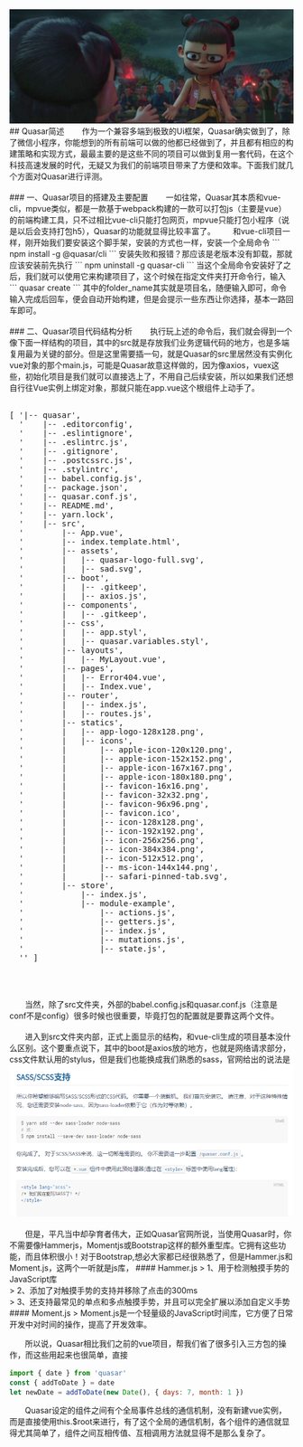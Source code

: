 <img src="../images/banner-1.jpg">
## Quasar简述
&nbsp;&nbsp;&nbsp;&nbsp;&nbsp;&nbsp;&nbsp;作为一个兼容多端到极致的Ui框架，Quasar确实做到了，除了微信小程序，你能想到的所有前端可以做的他都已经做到了，并且都有相应的构建策略和实现方式，最最主要的是这些不同的项目可以做到复用一套代码，在这个科技高速发展的时代，无疑又为我们的前端项目带来了方便和效率。下面我们就几个方面对Quasar进行评测。
<br><br>
### 一、Quasar项目的搭建及主要配置
&nbsp;&nbsp;&nbsp;&nbsp;&nbsp;&nbsp;&nbsp;一如往常，Quasar其本质和vue-cli，mpvue类似，都是一款基于webpack构建的一款可以打包js（主要是vue）的前端构建工具，只不过相比vue-cli只能打包网页，mpvue只能打包小程序（说是以后会支持打包h5），Quasar的功能就显得比较丰富了。
&nbsp;&nbsp;&nbsp;&nbsp;&nbsp;&nbsp;&nbsp;和vue-cli项目一样，刚开始我们要安装这个脚手架，安装的方式也一样，安装一个全局命令
```
npm install -g @quasar/cli
```
安装失败和报错？那应该是老版本没有卸载，那就应该安装前先执行
```
npm uninstall -g quasar-cli
```
当这个全局命令安装好了之后，我们就可以使用它来构建项目了，这个时候在指定文件夹打开命令行，输入
```
quasar create <folder_name>
```
其中的folder_name其实就是项目名，随便输入即可，命令输入完成后回车，便会自动开始构建，但是会提示一些东西让你选择，基本一路回车即可。
<br><br>
### 二、Quasar项目代码结构分析
&nbsp;&nbsp;&nbsp;&nbsp;&nbsp;&nbsp;&nbsp;执行玩上述的命令后，我们就会得到一个像下面一样结构的项目，其中的src就是存放我们业务逻辑代码的地方，也是多端复用最为关键的部分。但是这里需要插一句，就是Quasar的src里居然没有实例化vue对象的那个main.js，可能是Quasar故意这样做的，因为像axios，vuex这些，初始化项目是我们就可以直接选上了，不用自己后续安装，所以如果我们还想自行往Vue实例上绑定对象，那就只能在app.vue这个根组件上动手了。
<br><br>
<pre>
[ '|-- quasar',
  '    |-- .editorconfig',
  '    |-- .eslintignore',
  '    |-- .eslintrc.js',
  '    |-- .gitignore',
  '    |-- .postcssrc.js',
  '    |-- .stylintrc',
  '    |-- babel.config.js',
  '    |-- package.json',
  '    |-- quasar.conf.js',
  '    |-- README.md',
  '    |-- yarn.lock',
  '    |-- src',
  '        |-- App.vue',
  '        |-- index.template.html',
  '        |-- assets',
  '        |   |-- quasar-logo-full.svg',
  '        |   |-- sad.svg',
  '        |-- boot',
  '        |   |-- .gitkeep',
  '        |   |-- axios.js',
  '        |-- components',
  '        |   |-- .gitkeep',
  '        |-- css',
  '        |   |-- app.styl',
  '        |   |-- quasar.variables.styl',
  '        |-- layouts',
  '        |   |-- MyLayout.vue',
  '        |-- pages',
  '        |   |-- Error404.vue',
  '        |   |-- Index.vue',
  '        |-- router',
  '        |   |-- index.js',
  '        |   |-- routes.js',
  '        |-- statics',
  '        |   |-- app-logo-128x128.png',
  '        |   |-- icons',
  '        |       |-- apple-icon-120x120.png',
  '        |       |-- apple-icon-152x152.png',
  '        |       |-- apple-icon-167x167.png',
  '        |       |-- apple-icon-180x180.png',
  '        |       |-- favicon-16x16.png',
  '        |       |-- favicon-32x32.png',
  '        |       |-- favicon-96x96.png',
  '        |       |-- favicon.ico',
  '        |       |-- icon-128x128.png',
  '        |       |-- icon-192x192.png',
  '        |       |-- icon-256x256.png',
  '        |       |-- icon-384x384.png',
  '        |       |-- icon-512x512.png',
  '        |       |-- ms-icon-144x144.png',
  '        |       |-- safari-pinned-tab.svg',
  '        |-- store',
  '            |-- index.js',
  '            |-- module-example',
  '                |-- actions.js',
  '                |-- getters.js',
  '                |-- index.js',
  '                |-- mutations.js',
  '                |-- state.js',
  '' ]
  </pre>
<br><br>
&nbsp;&nbsp;&nbsp;&nbsp;&nbsp;&nbsp;&nbsp;当然，除了src文件夹，外部的babel.config.js和quasar.conf.js（注意是conf不是config）很多时候也很重要，毕竟打包的配置就是要靠这两个文件。<br><br>
&nbsp;&nbsp;&nbsp;&nbsp;&nbsp;&nbsp;&nbsp;进入到src文件夹内部，正式上面显示的结构，和vue-cli生成的项目基本没什么区别。这个要重点说下，其中的boot是axios放的地方，也就是网络请求部分，css文件默认用的stylus，但是我们也能换成我们熟悉的sass，官网给出的说法是
<img src="../images/detail-1.jpg">
<br><br>
&nbsp;&nbsp;&nbsp;&nbsp;&nbsp;&nbsp;&nbsp;但是，平凡当中却孕育者伟大，正如Quasar官网所说，当使用Quasar时，你不需要像Hammerjs，Momentjs或Bootstrap这样的额外重型库。它拥有这些功能，而且体积很小！对于Bootstrap,想必大家都已经很熟悉了，但是Hammer.js和Moment.js，这两个一听就是js库，
#### Hammer.js
> 1、用于检测触摸手势的 JavaScript库<br>
> 2、添加了对触摸手势的支持并移除了点击的300ms<br>
> 3、还支持最常见的单点和多点触摸手势，并且可以完全扩展以添加自定义手势
#### Moment.js
> Moment.js是一个轻量级的JavaScript时间库，它方便了日常开发中对时间的操作，提高了开发效率。

&nbsp;&nbsp;&nbsp;&nbsp;&nbsp;&nbsp;&nbsp;所以说，Quasar相比我们之前的vue项目，帮我们省了很多引入三方包的操作，而这些用起来也很简单，直接
``` javascript
import { date } from 'quasar'
const { addToDate } = date
let newDate = addToDate(new Date(), { days: 7, month: 1 })
```
&nbsp;&nbsp;&nbsp;&nbsp;&nbsp;&nbsp;&nbsp;Quasar设定的组件之间有个全局事件总线的通信机制，没有新建vue实例，而是直接使用this.$root来进行，有了这个全局的通信机制，各个组件的通信就显得尤其简单了，组件之间互相传值、互相调用方法就显得不是那么复杂了。